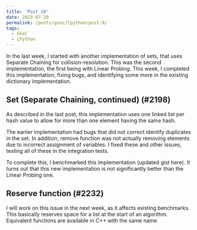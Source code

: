```yaml
---
title: 'Post 10'
date: 2023-07-30
permalink: /posts/gsoc/lpython/post-9/
tags:
  - GSoC
  - LPython
---
```

<!--more-->
In the last week, I started with another implementation of sets, that uses Separate Chaining for collision-resolution. This was the second implementation, the first being with Linear Probing. This week, I completed this implementation, fixing bugs, and identifying some more in the existing dictionary implementation.

## Set (Separate Chaining, continued) (#2198)

As described in the last post, this implementation uses one linked list per hash value to allow for more than one element having the same hash.

The earlier implementation had bugs that did not correct identify duplicates in the set. In addition, remove function was not actually removing elements due to incorrect assignment of variables. I fixed these and other issues, testing all of these in the integration tests.

To complete this, I benchmarked this implementation (updated gist here). It turns out that this new implementation is not significantly better than the Linear Probing one.

## Reserve function (#2232)

I will work on this issue in the next week, as it affects existing benchmarks. This basically reserves space for a list at the start of an algorithm. Equivalent functions are available in C++ with the same name
